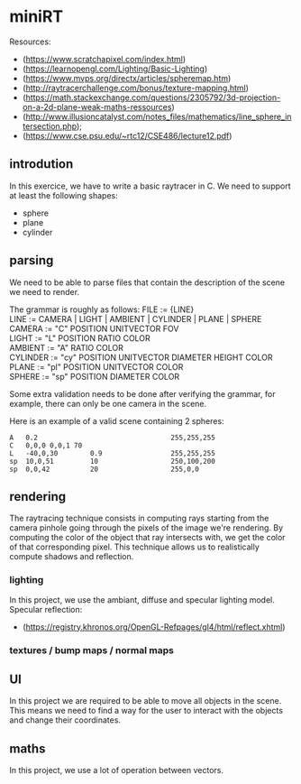 # miniRT
Resources:
- (https://www.scratchapixel.com/index.html)
- (https://learnopengl.com/Lighting/Basic-Lighting)
- (https://www.mvps.org/directx/articles/spheremap.htm)
- (http://raytracerchallenge.com/bonus/texture-mapping.html)
- (https://math.stackexchange.com/questions/2305792/3d-projection-on-a-2d-plane-weak-maths-ressources)
- (http://www.illusioncatalyst.com/notes_files/mathematics/line_sphere_intersection.php);
- (https://www.cse.psu.edu/~rtc12/CSE486/lecture12.pdf)

## introdution
In this exercice, we have to write a basic raytracer in C.
We need to support at least the following shapes:
- sphere
- plane
- cylinder

## parsing
We need to be able to parse files that contain the description of the scene we
need to render.

The grammar is roughly as follows:
FILE	:=	{LINE}  
LINE	:=	CAMERA | LIGHT | AMBIENT | CYLINDER | PLANE | SPHERE  
CAMERA	:=	"C" POSITION UNITVECTOR FOV  
LIGHT	:=	"L" POSITION RATIO COLOR  
AMBIENT :=	"A" RATIO COLOR  
CYLINDER	:= "cy" POSITION UNITVECTOR DIAMETER HEIGHT COLOR  
PLANE		:= "pl" POSITION UNITVECTOR COLOR  
SPHERE		:= "sp" POSITION DIAMETER COLOR  

Some extra validation needs to be done after verifying the grammar, for example,
there can only be one camera in the scene.

Here is an example of a valid scene containing 2 spheres:
```
A	0.2									255,255,255
C	0,0,0 0,0,1	70
L	-40,0,30		0.9					255,255,255
sp	10,0,51			10					250,100,200
sp	0,0,42			20					255,0,0
```
## rendering
The raytracing technique consists in computing rays starting from the camera
pinhole going through the pixels of the image we're rendering. By computing the
color of the object that ray intersects with, we get the color of that
corresponding pixel.
This technique allows us to realistically compute shadows and reflection.

### lighting
In this project, we use the ambiant, diffuse and specular lighting model.
Specular reflection:
- (https://registry.khronos.org/OpenGL-Refpages/gl4/html/reflect.xhtml)

### textures / bump maps / normal maps


## UI
In this project we are required to be able to move all objects in the scene.
This means we need to find a way for the user to interact with the objects and
change their coordinates.

## maths
In this project, we use a lot of operation between vectors.

